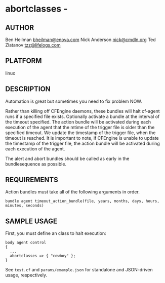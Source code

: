 # abortclasses - 
## AUTHOR
Ben Heilman <bheilman@enova.com>
Nick Anderson <nick@cmdln.org>
Ted Zlatanov <tzz@lifelogs.com>

## PLATFORM
linux

## DESCRIPTION
Automation is great but sometimes you need to fix problem NOW.

Rather than killing off CFEngine daemons, these bundles will halt cf-agent runs
if a specified file exists. Optionally activate a bundle at the interval of the
timeout specified. The action bundle will be activated during each execution of
the agent that the mtime of the trigger file is older than the specified
timeout. We update the timestamp of the trigger file, when the timeout is
reached.  It is important to note, if CFEngine is unable to update the
timestamp of the trigger file, the action bundle will be activated during each
execution of the agent.
 

The alert and abort bundles should be called as early in the
bundlesequence as possible.

## REQUIREMENTS

Action bundles must take all of the following arguments in order.

    bundle agent timeout_action_bundle(file, years, months, days, hours, minutes, seconds)

## SAMPLE USAGE

First, you must define an class to halt execution:

    body agent control
    {
      ...
      abortclasses => { "cowboy" };
    }

See `test.cf` and `params/example.json` for standalone and JSON-driven usage, respectively.

